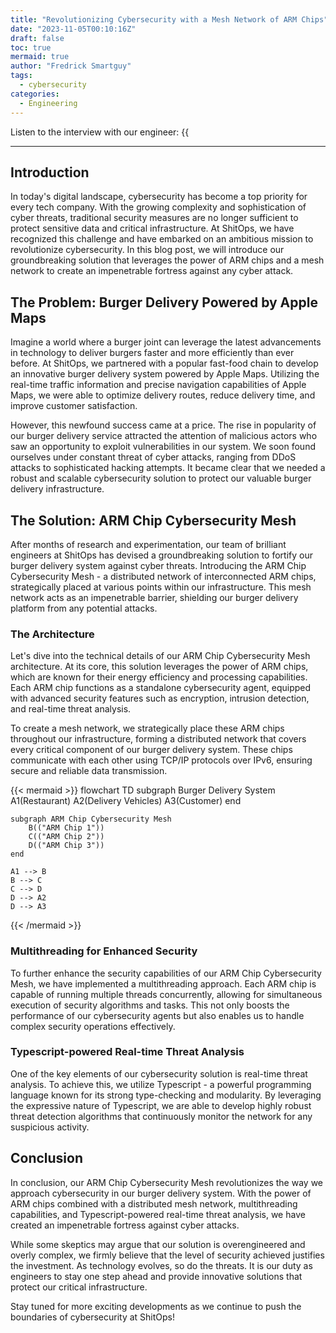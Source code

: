 ```yaml
---
title: "Revolutionizing Cybersecurity with a Mesh Network of ARM Chips"
date: "2023-11-05T00:10:16Z"
draft: false
toc: true
mermaid: true
author: "Fredrick Smartguy"
tags:
  - cybersecurity
categories:
  - Engineering
---
```


Listen to the interview with our engineer: {{<audio src="https://s3.chaops.de/shitops/podcasts/revolutionizing-cybersecurity-with-a-mesh-network-of-arm-chips.mp3" class="audio">}}

---

## Introduction

In today's digital landscape, cybersecurity has become a top priority for every tech company. With the growing complexity and sophistication of cyber threats, traditional security measures are no longer sufficient to protect sensitive data and critical infrastructure. At ShitOps, we have recognized this challenge and have embarked on an ambitious mission to revolutionize cybersecurity. In this blog post, we will introduce our groundbreaking solution that leverages the power of ARM chips and a mesh network to create an impenetrable fortress against any cyber attack.

## The Problem: Burger Delivery Powered by Apple Maps

Imagine a world where a burger joint can leverage the latest advancements in technology to deliver burgers faster and more efficiently than ever before. At ShitOps, we partnered with a popular fast-food chain to develop an innovative burger delivery system powered by Apple Maps. Utilizing the real-time traffic information and precise navigation capabilities of Apple Maps, we were able to optimize delivery routes, reduce delivery time, and improve customer satisfaction.

However, this newfound success came at a price. The rise in popularity of our burger delivery service attracted the attention of malicious actors who saw an opportunity to exploit vulnerabilities in our system. We soon found ourselves under constant threat of cyber attacks, ranging from DDoS attacks to sophisticated hacking attempts. It became clear that we needed a robust and scalable cybersecurity solution to protect our valuable burger delivery infrastructure.

## The Solution: ARM Chip Cybersecurity Mesh

After months of research and experimentation, our team of brilliant engineers at ShitOps has devised a groundbreaking solution to fortify our burger delivery system against cyber threats. Introducing the ARM Chip Cybersecurity Mesh - a distributed network of interconnected ARM chips, strategically placed at various points within our infrastructure. This mesh network acts as an impenetrable barrier, shielding our burger delivery platform from any potential attacks.

### The Architecture

Let's dive into the technical details of our ARM Chip Cybersecurity Mesh architecture. At its core, this solution leverages the power of ARM chips, which are known for their energy efficiency and processing capabilities. Each ARM chip functions as a standalone cybersecurity agent, equipped with advanced security features such as encryption, intrusion detection, and real-time threat analysis.

To create a mesh network, we strategically place these ARM chips throughout our infrastructure, forming a distributed network that covers every critical component of our burger delivery system. These chips communicate with each other using TCP/IP protocols over IPv6, ensuring secure and reliable data transmission.

{{< mermaid >}}
flowchart TD
    subgraph Burger Delivery System
        A1(Restaurant)
        A2(Delivery Vehicles)
        A3(Customer)
    end

    subgraph ARM Chip Cybersecurity Mesh
        B(("ARM Chip 1"))
        C(("ARM Chip 2"))
        D(("ARM Chip 3"))
    end

    A1 --> B
    B --> C
    C --> D
    D --> A2
    D --> A3
{{< /mermaid >}}

### Multithreading for Enhanced Security

To further enhance the security capabilities of our ARM Chip Cybersecurity Mesh, we have implemented a multithreading approach. Each ARM chip is capable of running multiple threads concurrently, allowing for simultaneous execution of security algorithms and tasks. This not only boosts the performance of our cybersecurity agents but also enables us to handle complex security operations effectively.

### Typescript-powered Real-time Threat Analysis

One of the key elements of our cybersecurity solution is real-time threat analysis. To achieve this, we utilize Typescript - a powerful programming language known for its strong type-checking and modularity. By leveraging the expressive nature of Typescript, we are able to develop highly robust threat detection algorithms that continuously monitor the network for any suspicious activity.

## Conclusion

In conclusion, our ARM Chip Cybersecurity Mesh revolutionizes the way we approach cybersecurity in our burger delivery system. With the power of ARM chips combined with a distributed mesh network, multithreading capabilities, and Typescript-powered real-time threat analysis, we have created an impenetrable fortress against cyber attacks.

While some skeptics may argue that our solution is overengineered and overly complex, we firmly believe that the level of security achieved justifies the investment. As technology evolves, so do the threats. It is our duty as engineers to stay one step ahead and provide innovative solutions that protect our critical infrastructure.

Stay tuned for more exciting developments as we continue to push the boundaries of cybersecurity at ShitOps!